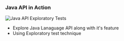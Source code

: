 ### Java API in Action

![Java API Exploratory Tests](https://github.com/abhishekmalvadkar/java-api-in-action/actions/workflows/test-exploration.yml/badge.svg)


* Explore Java Lanaguage API along with it's feature
* Using Exploratory test technique
